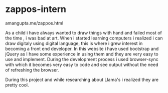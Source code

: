 # zappos-intern
amangupta.me/zappos.html

As a child i have always wanted to draw things with hand and failed most of the time , i was bad at art. 
When i started learning computers i realized i can draw digitaly using digital language, this is where
i grew interest in becoming a front end developer. In this website i have used bootstrap and jQuery as
I have some experience in using them and they are very easy to use and implement. During the development 
process i used browser-sync with which it becomes very easy to code and see output without the need of 
refreshing the browser.

During this project and while researching about Llama's i realized they are pretty cool.
